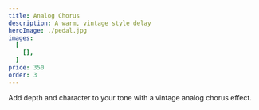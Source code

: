 ```yaml
---
title: Analog Chorus
description: A warm, vintage style delay
heroImage: ./pedal.jpg
images:
  [
    [],
  ]
price: 350
order: 3
---
```


Add depth and character to your tone with a vintage analog chorus effect. 